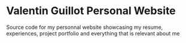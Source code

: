 # Valentin Guillot Personal Website
Source code for my personnal website showcasing my resume, experiences, project portfolio and everything that is relevant about me
